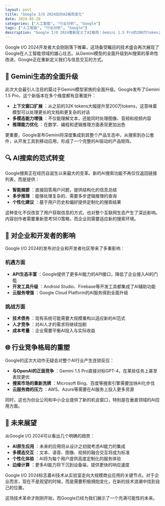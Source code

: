 ```yaml
---
layout: post
title: "Google I/O 2024后的AI格局变化"
date: 2024-05-20
categories: ["人工智能", "行业分析", "Google"]
tags: ["人工智能", "行业分析", "Google"]
description: "Google I/O 2024重新定义了AI格局：Gemini 1.5 Pro的200万token上下文窗口、AI搜索的范式转变，以及对整个行业竞争格局的深远影响。深度解析Google如何通过技术创新重塑我们与信息交互的方式。"
---
```


Google I/O 2024开发者大会刚刚落下帷幕，这场备受瞩目的技术盛会再次展现了Google在人工智能领域的雄心壮志。从Gemini模型的全面升级到AI搜索的革命性改进，Google正在重新定义我们与信息交互的方式。

## 🚀 Gemini生态的全面升级

此次大会最引人注目的莫过于Gemini模型家族的全面升级。Google发布了Gemini 1.5 Pro，这个新版本在多个维度都有显著提升：

  * **上下文窗口扩展** ：从之前的32K tokens大幅提升至200万tokens，这意味着模型可以处理更长的文档和更复杂的对话
  * **多模态能力增强** ：不仅能理解文本，还能同时处理图像、音频和视频内容
  * **推理能力优化** ：在数学、编程和逻辑推理方面表现更加出色

更重要，Google宣布Gemini将深度集成到其整个产品生态中，从搜索到办公套件，从开发工具到移动应用，形成了一个完整的AI驱动的产品矩阵。

## 🔍 AI搜索的范式转变

Google搜索正在经历自诞生以来最大的变革。新的AI搜索功能不再仅仅返回链接列表，而是提供：

  * **智能摘要** ：直接回答用户问题，提供结构化的信息总结
  * **多步推理** ：能够处理复杂的、需要多步逻辑推理的查询
  * **个性化建议** ：基于用户历史和偏好提供定制化的搜索结果

这种变化不仅改变了用户获取信息的方式，也对整个互联网生态产生了深远影响。内容创作者需要重新思考SEO策略，而企业则需要适应新的搜索环境。

## 💼 对企业和开发者的影响

Google I/O 2024的发布对企业和开发者社区带来了多重影响：

### 机遇方面

  * **API生态丰富** ：Google提供了更多AI能力的API接口，降低了企业接入AI的门槛
  * **开发工具升级** ：Android Studio、Firebase等开发工具都集成了AI辅助功能
  * **云服务增强** ：Google Cloud Platform的AI服务得到全面升级

### 挑战方面

  * **技术债务** ：现有系统可能需要大规模重构以适应新的AI范式
  * **人才竞争** ：对AI人才的需求将继续加剧
  * **成本考量** ：企业需要平衡AI投入与实际收益

## 🌐 行业竞争格局的重塑

Google的这次大动作无疑会对整个AI行业产生连锁反应：

  * **与OpenAI的正面竞争** ：Gemini 1.5 Pro直接对标GPT-4，在某些任务上甚至表现更优
  * **搜索市场的重新洗牌** ：Microsoft Bing、百度等搜索引擎需要加快AI化步伐
  * **云服务商的压力** ：AWS、Azure等需要在AI服务上投入更多资源

同时，这也为创业公司和中小企业提供了新的机会窗口，特别是在垂直领域的AI应用方面。

## 🔮 未来展望

从Google I/O 2024可以看出几个明确的趋势：

  * **AI原生应用** ：未来的应用将从设计之初就考虑AI能力的集成
  * **多模态交互** ：文本、语音、图像、视频的融合交互将成为标准
  * **个性化体验** ：AI将为每个用户提供高度定制化的服务体验
  * **边缘计算** ：更多AI能力将下沉到设备端，提供更快的响应速度

Google I/O 2024标志着AI技术从实验室走向大规模商业应用的关键节点。对于企业而言，现在不是观望的时候，而是需要积极拥抱变化，在新的技术浪潮中找到自己的位置。

这场技术革命才刚刚开始，而Google已经为我们展示了一个充满可能性的未来。